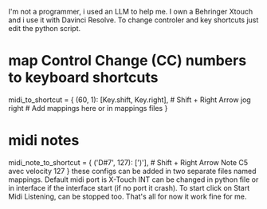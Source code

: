 I'm not a programmer, i used an LLM to help me. I own a Behringer Xtouch and i use it with Davinci Resolve.
To change controler and key shortcuts just edit the python script.
# map Control Change (CC) numbers to keyboard shortcuts
midi_to_shortcut = {
    (60, 1): [Key.shift, Key.right],  # Shift + Right Arrow jog right 
    # Add mappings here or in mappings files
}

# midi notes
midi_note_to_shortcut = {
    ('D#7', 127): [')'],  # Shift + Right Arrow  Note C5 avec velocity 127
}
these configs can be added in two separate files named mappings.
Default midi port is X-Touch INT can be changed in python file or in interface if the 
interface start (if no port it crash).
To start click on Start Midi Listening, can be stopped too.
That's all for now it work fine for me.
